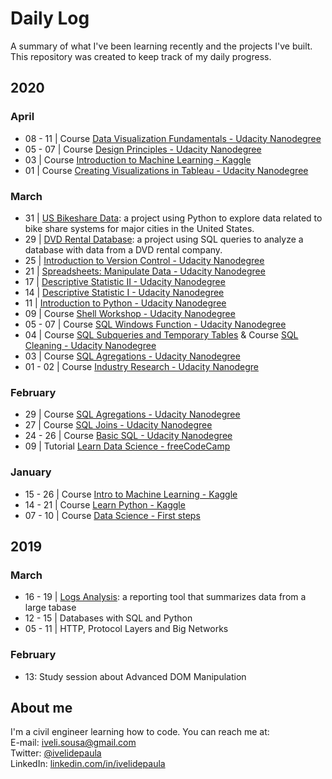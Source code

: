# Daily Log
A summary of what I've been learning recently and the projects I've built. This repository was created to keep track of my daily progress.

## 2020

### April
 - 08 - 11 | Course [Data Visualization Fundamentals - Udacity Nanodegree](https://www.udacity.com/course/data-visualization-nanodegree--nd197)
 - 05 - 07 | Course [Design Principles - Udacity Nanodegree](https://www.udacity.com/course/data-visualization-nanodegree--nd197)
 - 03 | Course [Introduction to Machine Learning - Kaggle](https://www.kaggle.com/learn/intro-to-machine-learning)
 - 01 | Course [Creating Visualizations in Tableau - Udacity Nanodegree](https://www.udacity.com/course/data-visualization-nanodegree--nd197)

### March
 - 31 | [US Bikeshare Data](https://github.com/ivelidepaula/pdsnd_github): a project using Python to explore data related to bike share systems for major cities in the United States.
 - 29 | [DVD Rental Database](https://github.com/ivelidepaula/DVD-Rental-Database): a project using SQL queries to analyze a database with data from a DVD rental company.
 - 25 | [Introduction to Version Control - Udacity Nanodegree](https://www.udacity.com/course/programming-for-data-science-nanodegree--nd104)
 - 21 | [Spreadsheets: Manipulate Data - Udacity Nanodegree](https://www.udacity.com/course/programming-for-data-science-nanodegree--nd104)
 - 17 | [Descriptive Statistic II - Udacity Nanodegree](https://www.udacity.com/course/programming-for-data-science-nanodegree--nd104)
 - 14 | [Descriptive Statistic I - Udacity Nanodegree](https://www.udacity.com/course/programming-for-data-science-nanodegree--nd104)
 - 11 | [Introduction to Python - Udacity Nanodegree](https://www.udacity.com/course/programming-for-data-science-nanodegree--nd104)
 - 09 | Course [Shell Workshop - Udacity Nanodegree](https://www.udacity.com/course/programming-for-data-science-nanodegree--nd104)
 - 05 - 07 | Course [SQL Windows Function - Udacity Nanodegree](https://www.udacity.com/course/programming-for-data-science-nanodegree--nd104)
 - 04 | Course [SQL Subqueries and Temporary Tables](https://www.udacity.com/course/programming-for-data-science-nanodegree--nd104) & Course [SQL Cleaning - Udacity Nanodegree](https://www.udacity.com/course/programming-for-data-science-nanodegree--nd104)
 - 03 | Course [SQL Agregations - Udacity Nanodegree](https://www.udacity.com/course/programming-for-data-science-nanodegree--nd104)
 - 01 - 02 | Course [Industry Research - Udacity Nanodegre](https://www.udacity.com/course/programming-for-data-science-nanodegree--nd104)
 
### February
 - 29 | Course [SQL Agregations - Udacity Nanodegree](https://www.udacity.com/course/programming-for-data-science-nanodegree--nd104)
 - 27 | Course [SQL Joins - Udacity Nanodegree](https://www.udacity.com/course/programming-for-data-science-nanodegree--nd104)
 - 24 - 26 | Course [Basic SQL - Udacity Nanodegree](https://www.udacity.com/course/programming-for-data-science-nanodegree--nd104)
 - 09 | Tutorial [Learn Data Science - freeCodeCamp](https://www.youtube.com/watch?v=ua-CiDNNj30)

### January
 - 15 - 26 | Course [Intro to Machine Learning - Kaggle](https://www.kaggle.com/learn/intro-to-machine-learning)
 - 14 - 21 | Course [Learn Python - Kaggle](https://www.kaggle.com/learn/python)
 - 07 - 10 | Course [Data Science - First steps](https://cursos.alura.com.br/course/data-science-primeiros-passos)

## 2019
### March
 - 16 - 19 | [Logs Analysis](https://github.com/ivelisousa/Full-Stack-Nanodegree/tree/master/Log-analysis): a reporting tool that summarizes data from a large tabase
 - 12 - 15 | Databases with SQL and Python
 - 05 - 11 | HTTP, Protocol Layers and Big Networks

### February
- 13: Study session about Advanced DOM Manipulation

##  About me
I'm a civil engineer learning how to code. You can reach me at:  
E-mail: iveli.sousa@gmail.com  
Twitter: [@ivelidepaula](https://twitter.com/ivelidepaula)  
LinkedIn:  [linkedin.com/in/ivelidepaula](https://www.linkedin.com/in/ivelidepaula/)
